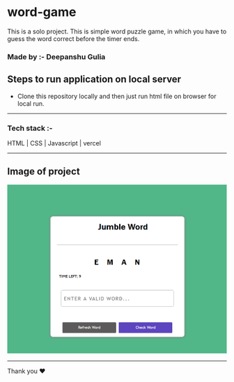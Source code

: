 # word-game
This is a solo project. This is simple word puzzle game, in which you have to guess the word correct before the timer ends.

### Made by :- Deepanshu Gulia

## Steps to run application on local server

* Clone this repository locally and then just run html file on browser for local run.

<hr />

### Tech stack :- 
 HTML | CSS | Javascript | vercel

<hr />

## Image of project
<img src="./image/main.png" />

<hr />
Thank you ❤️
